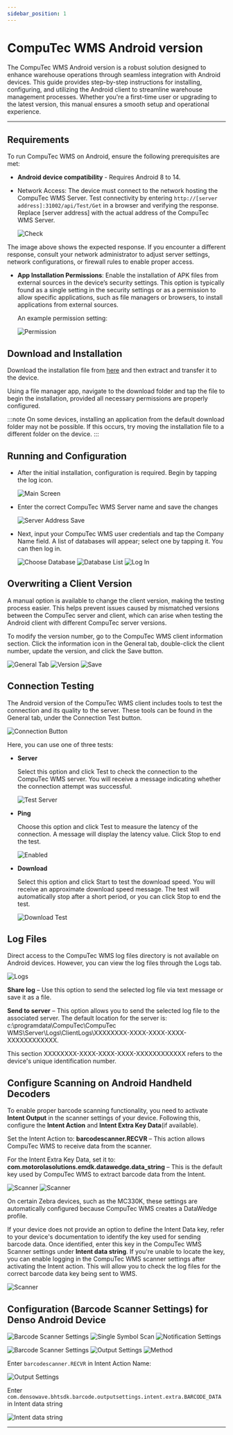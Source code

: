 ```yaml
---
sidebar_position: 1
---
```


# CompuTec WMS Android version

The CompuTec WMS Android version is a robust solution designed to enhance warehouse operations through seamless integration with Android devices. This guide provides step-by-step instructions for installing, configuring, and utilizing the Android client to streamline warehouse management processes. Whether you're a first-time user or upgrading to the latest version, this manual ensures a smooth setup and operational experience.

---

## Requirements

To run CompuTec WMS on Android, ensure the following prerequisites are met:

- **Android device compatibility** - Requires Android 8 to 14.
- Network Access: The device must connect to the network hosting the CompuTec WMS Server. Test connectivity by entering `http://[server address]:31002/api/Test/Get` in a browser and verifying the response. Replace [server address] with the actual address of the CompuTec WMS Server.

    ![Check](./media/check-server-connection.webp)

The image above shows the expected response. If you encounter a different response, consult your network administrator to adjust server settings, network configurations, or firewall rules to enable proper access.

- **App Installation Permissions**: Enable the installation of APK files from external sources in the device’s security settings. This option is typically found as a single setting in the security settings or as a permission to allow specific applications, such as file managers or browsers, to install applications from external sources.
  
    An example permission setting:

    ![Permission](./media/permission.webp)

## Download and Installation

Download the installation file from [here](../../../releases/download.md) and then extract and transfer it to the device.

Using a file manager app, navigate to the download folder and tap the file to begin the installation, provided all necessary permissions are properly configured.

:::note
    On some devices, installing an application from the default download folder may not be possible. If this occurs, try moving the installation file to a different folder on the device.
:::

## Running and Configuration

- After the initial installation, configuration is required. Begin by tapping the log icon.

    ![Main Screen](./media/wms-androin-main-screen.webp)

- Enter the correct CompuTec WMS Server name and save the changes

    ![Server Address Save](./media/server-address-save.webp)

- Next, input your CompuTec WMS user credentials and tap the Company Name field. A list of databases will appear; select one by tapping it. You can then log in.

    ![Choose Database](./media/choose-database.webp) ![Database List](./media/database-list.webp) ![Log In](./media/log-in.webp)

## Overwriting a Client Version

A manual option is available to change the client version, making the testing process easier. This helps prevent issues caused by mismatched versions between the CompuTec server and client, which can arise when testing the Android client with different CompuTec server versions.

To modify the version number, go to the CompuTec WMS client information section. Click the information icon in the General tab, double-click the client number, update the version, and click the Save button.

![General Tab](./media/general-tab-info.webp) ![Version](./media/about-ct-client-1.webp) ![Save](./media/about-ct-client-2.webp)

## Connection Testing

The Android version of the CompuTec WMS client includes tools to test the connection and its quality to the server. These tools can be found in the General tab, under the Connection Test button.

![Connection Button](./media/connection-button.webp)

Here, you can use one of three tests:

- **Server**

    Select this option and click Test to check the connection to the CompuTec WMS server. You will receive a message indicating whether the connection attempt was successful.

    ![Test Server](./media/test-server.webp)
- **Ping**

    Choose this option and click Test to measure the latency of the connection. A message will display the latency value. Click Stop to end the test.

    ![Enabled](./media/test-ping.webp)
- **Download**

    Select this option and click Start to test the download speed. You will receive an approximate download speed message. The test will automatically stop after a short period, or you can click Stop to end the test.

    ![Download Test](./media/test-download.webp)

## Log Files

Direct access to the CompuTec WMS log files directory is not available on Android devices. However, you can view the log files through the Logs tab.

![Logs](./media/logs-tab.webp)

**Share log** – Use this option to send the selected log file via text message or save it as a file.

**Send to server** – This option allows you to send the selected log file to the associated server. The default location for the server is: c:\programdata\CompuTec\CompuTec WMS\Server\Logs\ClientLogs\XXXXXXXX-XXXX-XXXX-XXXX-XXXXXXXXXXXX.

This section XXXXXXXX-XXXX-XXXX-XXXX-XXXXXXXXXXXX refers to the device's unique identification number.

## Configure Scanning on Android Handheld Decoders

To enable proper barcode scanning functionality, you need to activate **Intent Output** in the scanner settings of your device. Following this, configure the **Intent Action** and **Intent Extra Key Data**(if available).

Set the Intent Action to: **barcodescanner.RECVR** – This action allows CompuTec WMS to receive data from the scanner.

For the Intent Extra Key Data, set it to: **com.motorolasolutions.emdk.datawedge.data_string** – This is the default key used by CompuTec WMS to extract barcode data from the Intent.

![Scanner](./media/android-scanner-01.webp) ![Scanner](./media/android-scanner-02.webp)

On certain Zebra devices, such as the MC330K, these settings are automatically configured because CompuTec WMS creates a DataWedge profile.

If your device does not provide an option to define the Intent Data key, refer to your device's documentation to identify the key used for sending barcode data. Once identified, enter this key in the CompuTec WMS Scanner settings under **Intent data string**. If you're unable to locate the key, you can enable logging in the CompuTec WMS scanner settings after activating the Intent action. This will allow you to check the log files for the correct barcode data key being sent to WMS.

![Scanner](./media/android-scanner-03.webp)

## Configuration (Barcode Scanner Settings) for Denso Android Device

![Barcode Scanner Settings](./media/screenshot-1.png) ![Single Symbol Scan](./media/screenshot-2.png) ![Notification Settings](./media/screenshot-3.png)

![Barcode Scanner Settings](./media/screenshot-4.png) ![Output Settings](./media/screenshot-5.png) ![Method](./media/screenshot-6.png)

Enter `barcodescanner.RECVR` in Intent Action Name:

![Output Settings](./media/screenshot-7.png)

Enter `com.densowave.bhtsdk.barcode.outputsettings.intent.extra.BARCODE_DATA` in Intent data string

![Intent data string](./media/screenshot-8.png)

---
